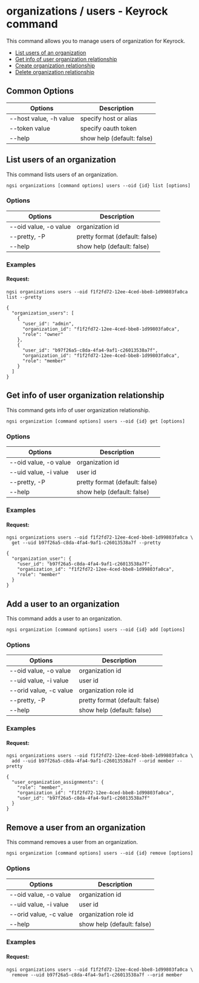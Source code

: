 # organizations / users - Keyrock command

This command allows you to manage users of organization for Keyrock.

-   [List users of an organization](#list-users-of-an-organization)
-   [Get info of user organization relationship](#get-info-of-user-organization-relationship)
-   [Create organization relationship](#add-a-user-to-an-organization)
-   [Delete organization relationship](#remove-a-user-from-an-organization)

## Common Options

| Options                   | Description                |
| ------------------------- | -------------------------- |
| --host value, -h value    | specify host or alias      |
| --token value             | specify oauth token        |
| --help                    | show help (default: false) |

<a name="list-organization"></a>

## List users of an organization

This command lists users of an organization.

```console
ngsi organizations [command options] users --oid {id} list [options]
```

### Options

| Options               | Description                    |
| --------------------- | ------------------------------ |
| --oid value, -o value | organization id                |
| --pretty, -P          | pretty format (default: false) |
| --help                | show help (default: false)     |

### Examples

#### Request:

```console
ngsi organizations users --oid f1f2fd72-12ee-4ced-bbe8-1d99803fa0ca list --pretty
```

```console
{
  "organization_users": [
    {
      "user_id": "admin",
      "organization_id": "f1f2fd72-12ee-4ced-bbe8-1d99803fa0ca",
      "role": "owner"
    },
    {
      "user_id": "b97f26a5-c8da-4fa4-9af1-c26013538a7f",
      "organization_id": "f1f2fd72-12ee-4ced-bbe8-1d99803fa0ca",
      "role": "member"
    }
  ]
}
```

<a name="get-info-of-user-organization-relationship"></a>

## Get info of user organization relationship

This command gets info of user organization relationship.

```console
ngsi organization [command options] users --oid {id} get [options]
```

### Options

| Options               | Description                    |
| --------------------- | ------------------------------ |
| --oid value, -o value | organization id                |
| --uid value, -i value | user id                        |
| --pretty, -P          | pretty format (default: false) |
| --help                | show help (default: false)     |

### Examples

#### Request:

```console
ngsi organizations users --oid f1f2fd72-12ee-4ced-bbe8-1d99803fa0ca \
  get --uid b97f26a5-c8da-4fa4-9af1-c26013538a7f --pretty
```

```console
{
  "organization_user": {
    "user_id": "b97f26a5-c8da-4fa4-9af1-c26013538a7f",
    "organization_id": "f1f2fd72-12ee-4ced-bbe8-1d99803fa0ca",
    "role": "member"
  }
}
```

<a name="add-a-user-to-an-organization"></a>

## Add a user to an organization

This command adds a user to an organization.

```console
ngsi organization [command options] users --oid {id} add [options]
```

### Options

| Options                | Description                    |
| ---------------------- | ------------------------------ |
| --oid value, -o value  | organization id                |
| --uid value, -i value  | user id                        |
| --orid value, -c value | organization role id           |
| --pretty, -P           | pretty format (default: false) |
| --help                 | show help (default: false)     |

### Examples

#### Request:

```console
ngsi organizations users --oid f1f2fd72-12ee-4ced-bbe8-1d99803fa0ca \
  add --uid b97f26a5-c8da-4fa4-9af1-c26013538a7f --orid member --pretty
```

```console
{
  "user_organization_assignments": {
    "role": "member",
    "organization_id": "f1f2fd72-12ee-4ced-bbe8-1d99803fa0ca",
    "user_id": "b97f26a5-c8da-4fa4-9af1-c26013538a7f"
  }
}
```

<a name="remove-a-user-from-an-organization"></a>

## Remove a user from an organization

This command removes a user from an organization.

```console
ngsi organization [command options] users --oid {id} remove [options]
```

### Options

| Options                | Description                    |
| ---------------------- | ------------------------------ |
| --oid value, -o value  | organization id                |
| --uid value, -i value  | user id                        |
| --orid value, -c value | organization role id           |
| --help                 | show help (default: false)     |

### Examples

#### Request:

```console
ngsi organizations users --oid f1f2fd72-12ee-4ced-bbe8-1d99803fa0ca \
  remove --uid b97f26a5-c8da-4fa4-9af1-c26013538a7f --orid member
```
